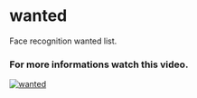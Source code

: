 # wanted
Face recognition wanted list.

### For more informations watch this video.
[![wanted](http://img.youtube.com/vi/yfwM89Ye7W4/0.jpg)](https://www.youtube.com/watch?v=yfwM89Ye7W4 "Face recognition wanted list.")
